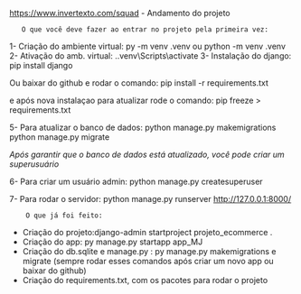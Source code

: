    https://www.invertexto.com/squad - Andamento do projeto

       O que você deve fazer ao entrar no projeto pela primeira vez:

1- Criação do ambiente virtual: py -m venv .venv ou python -m venv .venv
2- Ativação do amb. virtual: .\.venv\Scripts\activate
3- Instalação do django: pip install django

 Ou baixar do github e rodar o comando:
   pip install -r requirements.txt

   e após nova instalaçao para atualizar rode o comando:
        pip freeze > requirements.txt
   
5- Para atualizar o banco de dados:
python manage.py makemigrations
python manage.py migrate 

*Após garantir que o banco de dados está atualizado, você pode criar um superusuário*

6- Para criar um usuário admin:
python manage.py createsuperuser

7- Para rodar o servidor:
python manage.py runserver
http://127.0.0.1:8000/


        O que já foi feito:
- Criação do projeto:django-admin startproject projeto_ecommerce .
- Criação do app: py manage.py startapp app_MJ
- Criação do db.sqlite e manage.py : py manage.py makemigrations e migrate (sempre rodar esses comandos após criar um novo app ou baixar do github)
- Criação do requirements.txt, com os pacotes para rodar o projeto

